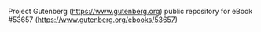 Project Gutenberg (https://www.gutenberg.org) public repository for
eBook #53657 (https://www.gutenberg.org/ebooks/53657)
